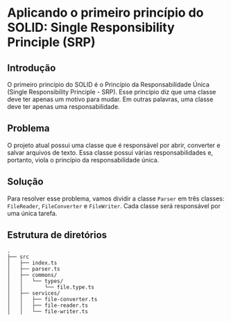 # Aplicando o primeiro princípio do SOLID: Single Responsibility Principle (SRP)

## Introdução

O primeiro princípio do SOLID é o Princípio da Responsabilidade Única (Single Responsibility Principle - SRP). Esse princípio diz que uma classe deve ter apenas um motivo para mudar. Em outras palavras, uma classe deve ter apenas uma responsabilidade.

## Problema

O projeto atual possui uma classe que é responsável por abrir, converter e salvar arquivos de texto. Essa classe possui várias responsabilidades e, portanto, viola o princípio da responsabilidade única.

## Solução

Para resolver esse problema, vamos dividir a classe `Parser` em três classes: `FileReader`, `FileConverter` e `FileWriter`. Cada classe será responsável por uma única tarefa.

## Estrutura de diretórios

```
.
├── src
│   ├── index.ts
│   ├── parser.ts
│   ├── commons/
│   │   └── types/
│   │       └── file.type.ts
│   ├── services/
│   │   ├── file-converter.ts
│   │   ├── file-reader.ts
│   │   └── file-writer.ts
```